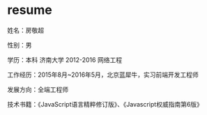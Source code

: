 # resume
姓名：房敬超  

性别：男  

学历：本科 济南大学 2012-2016  网络工程 

工作经历：2015年8月~2016年5月，北京蓝犀牛，实习前端开发工程师  

发展方向：全端工程师

技术书籍：《JavaScript语言精粹修订版》、《Javascript权威指南第6版》
